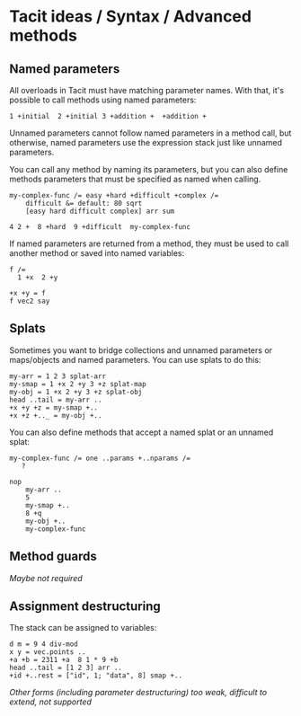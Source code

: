 # Tacit ideas / Syntax / Advanced methods

## Named parameters

All overloads in Tacit must have matching parameter names. With that, it's possible to call methods using named parameters:
```
1 +initial  2 +initial 3 +addition +  +addition +
```

Unnamed parameters cannot follow named parameters in a method call, but otherwise, named parameters use the expression stack just like unnamed parameters.

You can call any method by naming its parameters, but you can also define methods parameters that must be specified as named when calling.
```
my-complex-func /= easy +hard +difficult +complex /=
    difficult &= default: 80 sqrt
    [easy hard difficult complex] arr sum

4 2 +  8 +hard  9 +difficult  my-complex-func
```

If named parameters are returned from a method, they must be used to call another method or saved into named variables:
```
f /=
  1 +x  2 +y

+x +y = f
f vec2 say
```

## Splats

Sometimes you want to bridge collections and unnamed parameters or maps/objects and named parameters. You can use splats to do this:
```
my-arr = 1 2 3 splat-arr
my-smap = 1 +x 2 +y 3 +z splat-map
my-obj = 1 +x 2 +y 3 +z splat-obj
head ..tail = my-arr ..
+x +y +z = my-smap +..
+x +z +.._ = my-obj +..
```

You can also define methods that accept a named splat or an unnamed splat:
```
my-complex-func /= one ..params +..nparams /= 
   ?

nop
    my-arr ..
    5
    my-smap +..
    8 +q
    my-obj +..
    my-complex-func
```

## Method guards

_Maybe not required_

## Assignment destructuring

The stack can be assigned to variables:
```
d m = 9 4 div-mod
x y = vec.points ..
+a +b = 2311 +a  8 1 * 9 +b
head ..tail = [1 2 3] arr ..
+id +..rest = ["id", 1; "data", 8] smap +..
```

_Other forms (including parameter destructuring) too weak, difficult to extend, not supported_
